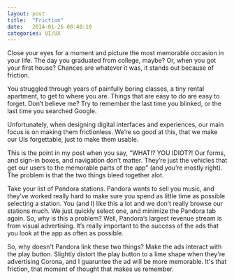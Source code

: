 ```yaml
---
layout: post
title:  "Friction"
date:   2014-01-26 08:40:10
categories: UI/UX
---
```



Close your eyes for a moment and picture the most memorable occasion in your life. The day you graduated from college, maybe? Or, when you got your first house? Chances are whatever it was, it stands out because of friction. 

You struggled through years of painfully boring classes, a tiny rental apartment, to get to where you are. Things that are easy to do are easy to forget. Don’t believe me? Try to remember the last time you blinked, or the last time you searched Google.

Unfortunately, when designing digital interfaces and experiences, our main focus is on making them frictionless. We’re so good at this, that we make our UIs forgettable, just to make them usable.

This is the point in my post when you say, “WHAT!? YOU IDIOT?! Our forms, and sign-in boxes, and navigation don’t matter. They’re just the vehicles that get our users to the memorable parts of the app” (and you’re mostly right). The problem is that the two things bleed together alot.

Take your list of Pandora stations. Pandora wants to sell you music, and they’ve worked really hard to make sure you spend as little time as possible selecting a station. You (and I) like this a lot and we don’t really browse our stations much. We just quickly select one, and minimize the Pandora tab again. So, why is this a problem? Well, Pandora’s largest revenue stream is from visual advertising. It’s really important to the success of the ads that you look at the app as often as possible.

So, why doesn't Pandora link these two things? Make the ads interact with the play button. Slightly distort the play button to a lime shape when they're advertising Corona, and I guaruntee the ad will be more memorable. It's that friction, that moment of thought that makes us remember.